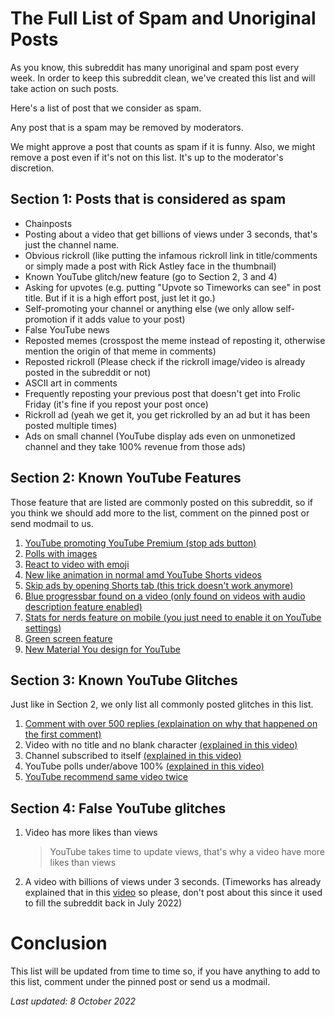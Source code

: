 # The Full List of Spam and Unoriginal Posts

As you know, this subreddit has many unoriginal and spam post every week. In order to keep this subreddit clean, we've created this list and will take action on such posts.


Here's a list of post that we consider as spam.

Any post that is a spam may be removed by moderators.

We might approve a post that counts as spam if it is funny. Also, we might remove a post even if it's not on this list. It's up to the moderator's discretion.

## Section 1: Posts that is considered as spam

* Chainposts
* Posting about a video that get billions of views under 3 seconds, that's just the channel name.
* Obvious rickroll (like putting the infamous rickroll link in title/comments or simply made a post with Rick Astley face in the thumbnail)
* Known YouTube glitch/new feature (go to Section 2, 3 and 4)
* Asking for upvotes (e.g. putting "Upvote so Timeworks can see" in post title. But if it is a high effort post, just let it go.)
* Self-promoting your channel or anything else (we only allow self-promotion if it adds value to your post)
* False YouTube news
* Reposted memes (crosspost the meme instead of reposting it, otherwise mention the origin of that meme in comments)
* Reposted rickroll (Please check if the rickroll image/video is already posted in the subreddit or not)
* ASCII art in comments
* Frequently reposting your previous post that doesn't get into Frolic Friday (it's fine if you repost your post once)
* Rickroll ad (yeah we get it, you get rickrolled by an ad but it has been posted multiple times)
* Ads on small channel (YouTube display ads even on unmonetized channel and they take 100% revenue from those ads)

## Section 2: Known YouTube Features

Those feature that are listed are commonly posted on this subreddit, so if you think we should add more to the list, comment on the pinned post or send modmail to us.

1. [YouTube promoting YouTube Premium (stop ads button)](https://www.reddit.com/r/TimeworksSubmissions/comments/tklwbd/new_way_to_promote_youtube_premium_taken_from/)
2. [Polls with images](https://www.reddit.com/r/TimeworksSubmissions/comments/tihgkc/there_are_now_polls_with_images_on_youtube_is/)
3. [React to video with emoji](https://www.reddit.com/r/TimeworksSubmissions/comments/ts6kfy/new_feature_for_mobile/)
4. [New like animation in normal amd YouTube Shorts videos](https://www.reddit.com/r/TimeworksSubmissions/comments/se2ace/new_liking_animation/)
5. [Skip ads by opening Shorts tab (this trick doesn't work anymore)](https://www.reddit.com/r/TimeworksSubmissions/comments/s6iyz1/you_can_skip_an_ad_instantly_on_mobile_by_going/)
6. [Blue progressbar found on a video (only found on videos with audio description feature enabled)](https://youtu.be/RoZ6t-66m_E)
7. [Stats for nerds feature on mobile (you just need to enable it on YouTube settings)](https://www.reddit.com/r/TimeworksSubmissions/comments/xgrekt/there_is_stats_for_nerds_option_on_phone/)
8. [Green screen feature](https://www.reddit.com/r/TimeworksSubmissions/comments/w3jgy0/a_new_feature_on_youtube/)
9. [New Material You design for YouTube](https://www.reddit.com/r/TimeworksSubmissions/comments/wturea/new_youtube_design_on_android/)

## Section 3: Known YouTube Glitches

Just like in Section 2, we only list all commonly posted glitches in this list.

1. [Comment with over 500 replies (explaination on why that happened on the first comment)](https://www.reddit.com/r/TimeworksSubmissions/comments/knefao/i_thought_comments_could_only_have_500_replies/)
2. Video with no title and no blank character [(explained in this video)](https://youtu.be/Q7e8CsKdI9U)
3. Channel subscribed to itself [(explained in this video)](https://youtu.be/nGCA3bmN5BQ)
4. YouTube polls under/above 100% [(explained in this video)](https://youtu.be/AdCZTJl_3fk)
5. [YouTube recommend same video twice](https://www.reddit.com/r/TimeworksSubmissions/comments/plaf4z/youtube_just_reeealy_wants_me_to_watch_this_video/)

## Section 4: False YouTube glitches

1. Video has more likes than views 
   > YouTube takes time to update views, that's why a video have more likes than views
2. A video with billions of views under 3 seconds. (Timeworks has already explained that in this [video](https://youtu.be/_SH0OjR5jns) so please, don't post about this since it used to fill the subreddit back in July 2022)

# Conclusion

This list will be updated from time to time so, if you have anything to add to this list, comment under the pinned post or send us a modmail.

*Last updated: 8 October 2022*